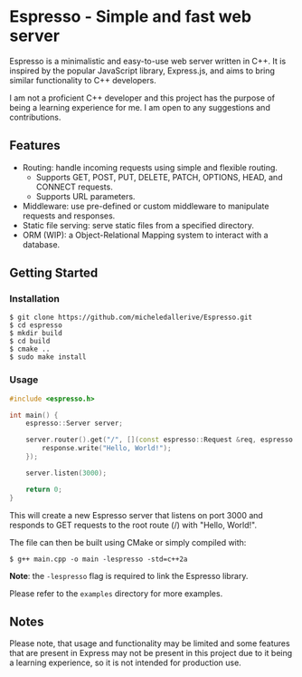# Espresso - Simple and fast web server

Espresso is a minimalistic and easy-to-use web server written in C++. It is
inspired by the popular JavaScript library, Express.js, and aims to bring
similar functionality to C++ developers.

I am not a proficient C++ developer and this project has the purpose of being a
learning experience for me. I am open to any suggestions and contributions.

## Features

- Routing: handle incoming requests using simple and flexible routing.
    - Supports GET, POST, PUT, DELETE, PATCH, OPTIONS, HEAD, and CONNECT
      requests.
    - Supports URL parameters.
- Middleware: use pre-defined or custom middleware to manipulate requests and
  responses.
- Static file serving: serve static files from a specified directory.
- ORM (WIP): a Object-Relational Mapping system to interact with a database.

## Getting Started

### Installation

```shell
$ git clone https://github.com/micheledallerive/Espresso.git
$ cd espresso
$ mkdir build
$ cd build
$ cmake ..
$ sudo make install
```

### Usage

```c++
#include <espresso.h>

int main() {
    espresso::Server server;

    server.router().get("/", [](const espresso::Request &req, espresso::Response &res) {
        response.write("Hello, World!");
    });

    server.listen(3000);

    return 0;
}
```

This will create a new Espresso server that listens on port 3000 and responds to
GET requests to the root route (/) with "Hello, World!".

The file can then be built using CMake or simply compiled with:

```shell
$ g++ main.cpp -o main -lespresso -std=c++2a
```

**Note**: the `-lespresso` flag is required to link the Espresso library.

Please refer to the `examples` directory for more examples.

## Notes

Please note, that usage and functionality may be limited and some features that
are present in Express may not be present in this project due to it being a
learning experience, so it is not intended for production use.